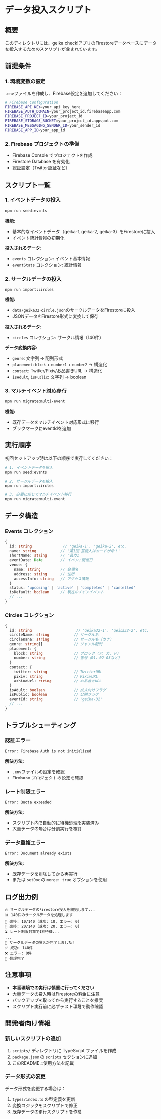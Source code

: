 # データ投入スクリプト

## 概要

このディレクトリには、geika check!アプリのFirestoreデータベースにデータを投入するためのスクリプトが含まれています。

## 前提条件

### 1. 環境変数の設定

`.env`ファイルを作成し、Firebase設定を追加してください：

```bash
# Firebase Configuration
FIREBASE_API_KEY=your_api_key_here
FIREBASE_AUTH_DOMAIN=your_project_id.firebaseapp.com
FIREBASE_PROJECT_ID=your_project_id
FIREBASE_STORAGE_BUCKET=your_project_id.appspot.com
FIREBASE_MESSAGING_SENDER_ID=your_sender_id
FIREBASE_APP_ID=your_app_id
```

### 2. Firebase プロジェクトの準備

- Firebase Console でプロジェクトを作成
- Firestore Database を有効化
- 認証設定（Twitter認証など）

## スクリプト一覧

### 1. イベントデータの投入

```bash
npm run seed:events
```

**機能:**
- 基本的なイベントデータ（geika-1, geika-2, geika-3）をFirestoreに投入
- イベント統計情報の初期化

**投入されるデータ:**
- `events` コレクション: イベント基本情報
- `eventStats` コレクション: 統計情報

### 2. サークルデータの投入

```bash
npm run import:circles
```

**機能:**
- `data/geika32-circle.json`のサークルデータをFirestoreに投入
- JSONデータをFirestore形式に変換して保存

**投入されるデータ:**
- `circles` コレクション: サークル情報（140件）

**データ変換内容:**
- `genre`: 文字列 → 配列形式
- `placement`: `block` + `number1` + `number2` → 構造化
- `contact`: Twitter/Pixiv/お品書きURL → 構造化
- `isAdult`, `isPublic`: 文字列 → boolean

### 3. マルチイベント対応移行

```bash
npm run migrate:multi-event
```

**機能:**
- 既存データをマルチイベント対応形式に移行
- ブックマークにeventIdを追加

## 実行順序

初回セットアップ時は以下の順序で実行してください：

```bash
# 1. イベントデータを投入
npm run seed:events

# 2. サークルデータを投入
npm run import:circles

# 3. 必要に応じてマルチイベント移行
npm run migrate:multi-event
```

## データ構造

### Events コレクション

```typescript
{
  id: string              // 'geika-1', 'geika-2', etc.
  name: string           // '第1回 芸能人はカードが命！'
  shortName: string      // '芸カ1'
  eventDate: Date        // イベント開催日
  venue: {
    name: string         // 会場名
    address: string      // 住所
    accessInfo: string   // アクセス情報
  }
  status: 'upcoming' | 'active' | 'completed' | 'cancelled'
  isDefault: boolean     // 現在のメインイベント
  // ...
}
```

### Circles コレクション

```typescript
{
  id: string                    // 'geika32-1', 'geika32-2', etc.
  circleName: string           // サークル名
  circleKana: string           // サークル名（カナ）
  genre: string[]              // ジャンル配列
  placement: {
    block: string              // ブロック（ア、カ、ド）
    number: string             // 番号（01、02-03など）
  }
  contact: {
    twitter: string            // TwitterURL
    pixiv: string              // PixivURL
    oshinaUrl: string          // お品書きURL
  }
  isAdult: boolean             // 成人向けフラグ
  isPublic: boolean            // 公開フラグ
  eventId: string              // 'geika-32'
  // ...
}
```

## トラブルシューティング

### 認証エラー

```
Error: Firebase Auth is not initialized
```

**解決方法:**
- `.env`ファイルの設定を確認
- Firebase プロジェクトの設定を確認

### レート制限エラー

```
Error: Quota exceeded
```

**解決方法:**
- スクリプト内で自動的に待機処理を実装済み
- 大量データの場合は分割実行を検討

### データ重複エラー

```
Error: Document already exists
```

**解決方法:**
- 既存データを削除してから再実行
- または `setDoc` の `merge: true` オプションを使用

## ログ出力例

```
🔥 サークルデータのFirestore投入を開始します...
📊 140件のサークルデータを処理します
📝 進捗: 10/140 (成功: 10, エラー: 0)
📝 進捗: 20/140 (成功: 20, エラー: 0)
⏳ レート制限対策で1秒待機...
...
🎉 サークルデータの投入が完了しました！
✅ 成功: 140件
❌ エラー: 0件
🏁 処理完了
```

## 注意事項

- **本番環境での実行は慎重に行ってください**
- 大量データの投入時はFirestoreの料金に注意
- バックアップを取ってから実行することを推奨
- スクリプト実行前に必ずテスト環境で動作確認

## 開発者向け情報

### 新しいスクリプトの追加

1. `scripts/` ディレクトリに TypeScript ファイルを作成
2. `package.json` の `scripts` セクションに追加
3. このREADMEに使用方法を記載

### データ形式の変更

データ形式を変更する場合は：

1. `types/index.ts` の型定義を更新
2. 変換ロジックをスクリプトで修正
3. 既存データの移行スクリプトを作成